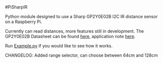 #PiSharpIR

Python module designed to use a Sharp GP2Y0E02B I2C IR distance sensor on a Raspberry Pi.

Currently can read distances, more features still in development.
The GP2Y0E02B Datasheet can be found [here](http://www.sharp-world.com/products/device/lineup/data/pdf/datasheet/gp2y0e02b_e.pdf), application note [here](http://www.sharp-world.com/products/device-china/lineup/data/pdf/datasheet/gp2y0e02_03_appl_e.pdf).

Run [Example.py](/Example.py) if you would like to see how it works.

CHANGELOG:
Added range selector, can choose between 64cm and 128cm
